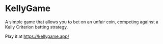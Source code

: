# KellyGame

A simple game that allows you to bet on an unfair coin, competing against a Kelly Criterion betting strategy.

Play it at https://kellygame.app/
